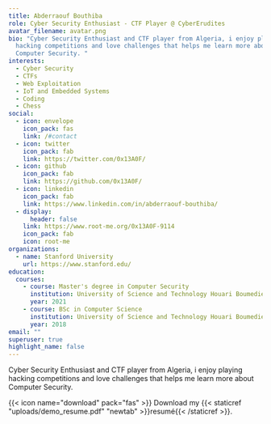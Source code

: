 ```yaml
---
title: Abderraouf Bouthiba
role: Cyber Security Enthusiast - CTF Player @ CyberErudites
avatar_filename: avatar.png
bio: "Cyber Security Enthusiast and CTF player from Algeria, i enjoy playing
  hacking competitions and love challenges that helps me learn more about
  Computer Security. "
interests:
  - Cyber Security
  - CTFs
  - Web Exploitation
  - IoT and Embedded Systems
  - Coding
  - Chess
social:
  - icon: envelope
    icon_pack: fas
    link: /#contact
  - icon: twitter
    icon_pack: fab
    link: https://twitter.com/0x13A0F/
  - icon: github
    icon_pack: fab
    link: https://github.com/0x13A0F/
  - icon: linkedin
    icon_pack: fab
    link: https://www.linkedin.com/in/abderraouf-bouthiba/
  - display:
      header: false
    link: https://www.root-me.org/0x13A0F-9114
    icon_pack: fab
    icon: root-me
organizations:
  - name: Stanford University
    url: https://www.stanford.edu/
education:
  courses:
    - course: Master's degree in Computer Security
      institution: University of Science and Technology Houari Boumediene
      year: 2021
    - course: BSc in Computer Science
      institution: University of Science and Technology Houari Boumediene
      year: 2018
email: ""
superuser: true
highlight_name: false
---
```

Cyber Security Enthusiast and CTF player from Algeria, i enjoy playing hacking competitions and love challenges that helps me learn more about Computer Security. 

{{< icon name="download" pack="fas" >}} Download my {{< staticref "uploads/demo_resume.pdf" "newtab" >}}resumé{{< /staticref >}}.